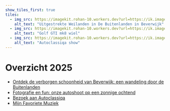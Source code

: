 ```yaml
---
show_tiles_first: true
tiles:
  - img_src: https://imagekit.rohan-10.workers.dev?url=https://ik.imagekit.io/rhn00jwt/tr:w-200,ar-1-1/2025-02-26_wandeling-buitenlanden-beverwijk/2025-02-26_wandeling-buitenlanden-beverwijk-04.JPG
    alt_text: "Uitgestrekte Weilanden in De Buitenlanden in Beverwijk"
  - img_src: https://imagekit.rohan-10.workers.dev?url=https://ik.imagekit.io/rhn00jwt/tr:w-200,ar-1-1/2025-03-16-automotive-shoot/20250316_naamloos_0130.jpg
    alt_text: "Golf GTI mk8 wiel"
  - img_src: https://imagekit.rohan-10.workers.dev?url=https://ik.imagekit.io/rhn00jwt/tr:w-200,ar-1-1/2025-04-19-autoclassiqa/_MG_0462.JPG
    alt_text: "Autoclassiqa show"
---
```


# Overzicht 2025

- [Ontdek de verborgen schoonheid van Beverwijk: een wandeling door de Buitenlanden](2025-02-26-wandeling-buitenlanden-beverwijk.md)
- [Fotografie en fun: onze autoshoot op een zonnige ochtend](2025-03-16-automotive-shoot.md)
- [Bezoek aan Autoclassiqa](2025-04-19-autoclassiqa.md)
- [Mijn Favoriete Muziek](2025-04-21-muziek.md)
